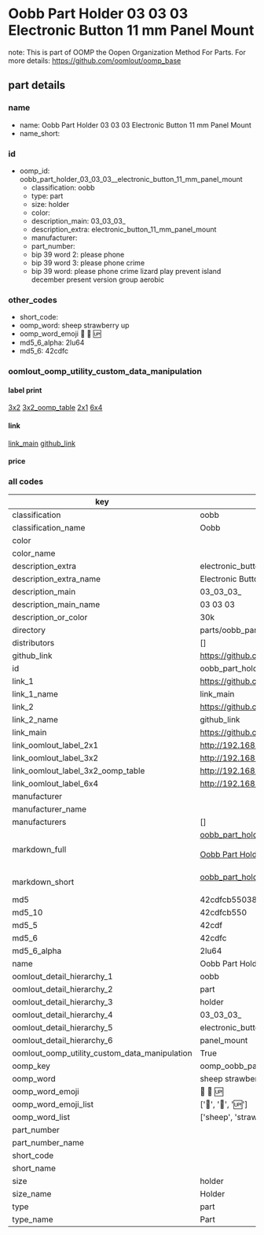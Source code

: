 # Oobb Part Holder 03 03 03  Electronic Button 11 mm Panel Mount  

note: This is part of OOMP the Oopen Organization Method For Parts. For more details: https://github.com/oomlout/oomp_base

##  part details





### name
* name: Oobb Part Holder 03 03 03  Electronic Button 11 mm Panel Mount
* name_short: 
### id
* oomp_id: oobb_part_holder_03_03_03__electronic_button_11_mm_panel_mount
  * classification: oobb
  * type: part
  * size: holder
  * color: 
  * description_main: 03_03_03_
  * description_extra: electronic_button_11_mm_panel_mount
  * manufacturer: 
  * part_number: 
  * bip 39 word 2: please phone
  * bip 39 word 3: please phone crime
  * bip 39 word: please phone crime lizard play prevent island december present version group aerobic

### other_codes
* short_code: 
* oomp_word: sheep strawberry up
* oomp_word_emoji :sheep: :strawberry: :up:
* md5_6_alpha: 2lu64
* md5_6: 42cdfc






### oomlout_oomp_utility_custom_data_manipulation
#### label print
[3x2](http://192.168.1.245:1112/?label=oomp%202lu64)
[3x2_oomp_table](http://192.168.1.107:1112/?label=oomp%202lu64)
[2x1](http://192.168.1.242:1112/?label=oomp%202lu64)
[6x4](http://192.168.1.55:1112/?label=oomp%202lu64)    

#### link

[link_main](https://github.com/oomlout/oomlout_oomp_current_version_messy/tree/main/parts/oobb_part_holder_03_03_03__electronic_button_11_mm_panel_mount) [github_link](https://github.com/oomlout/oomlout_oomp_part_src/tree/main/parts/oobb_part_holder_03_03_03__electronic_button_11_mm_panel_mount)                             

#### price







### all codes 
| key | value |  
| --- | --- |  
| classification | oobb |  
| classification_name | Oobb |  
| color |  |  
| color_name |  |  
| description_extra | electronic_button_11_mm_panel_mount |  
| description_extra_name | Electronic Button 11 mm Panel Mount |  
| description_main | 03_03_03_ |  
| description_main_name | 03 03 03  |  
| description_or_color | 30k |  
| directory | parts/oobb_part_holder_03_03_03__electronic_button_11_mm_panel_mount |  
| distributors | [] |  
| github_link | https://github.com/oomlout/oomlout_oomp_part_src/tree/main/parts/oobb_part_holder_03_03_03__electronic_button_11_mm_panel_mount |  
| id | oobb_part_holder_03_03_03__electronic_button_11_mm_panel_mount |  
| link_1 | https://github.com/oomlout/oomlout_oomp_current_version_messy/tree/main/parts/oobb_part_holder_03_03_03__electronic_button_11_mm_panel_mount |  
| link_1_name | link_main |  
| link_2 | https://github.com/oomlout/oomlout_oomp_part_src/tree/main/parts/oobb_part_holder_03_03_03__electronic_button_11_mm_panel_mount |  
| link_2_name | github_link |  
| link_main | https://github.com/oomlout/oomlout_oomp_current_version_messy/tree/main/parts/oobb_part_holder_03_03_03__electronic_button_11_mm_panel_mount |  
| link_oomlout_label_2x1 | http://192.168.1.242:1112/?label=oomp%202lu64 |  
| link_oomlout_label_3x2 | http://192.168.1.245:1112/?label=oomp%202lu64 |  
| link_oomlout_label_3x2_oomp_table | http://192.168.1.107:1112/?label=oomp%202lu64 |  
| link_oomlout_label_6x4 | http://192.168.1.55:1112/?label=oomp%202lu64 |  
| manufacturer |  |  
| manufacturer_name |  |  
| manufacturers | [] |  
| markdown_full | [oobb_part_holder_03_03_03__electronic_button_11_mm_panel_mount](https://github.com/oomlout/oomlout_oomp_current_version_messy/tree/main/parts/oobb_part_holder_03_03_03__electronic_button_11_mm_panel_mount)<br>[](https://github.com/oomlout/oomlout_oomp_current_version_messy/tree/main/parts/oobb_part_holder_03_03_03__electronic_button_11_mm_panel_mount)<br>[Oobb Part Holder 03 03 03  Electronic Button 11 Mm Panel Mount](https://github.com/oomlout/oomlout_oomp_current_version_messy/tree/main/parts/oobb_part_holder_03_03_03__electronic_button_11_mm_panel_mount)<br><br> |  
| markdown_short | [oobb_part_holder_03_03_03__electronic_button_11_mm_panel_mount](https://github.com/oomlout/oomlout_oomp_current_version_messy/tree/main/parts/oobb_part_holder_03_03_03__electronic_button_11_mm_panel_mount)<br><br> |  
| md5 | 42cdfcb55038aecea953282c6728e533 |  
| md5_10 | 42cdfcb550 |  
| md5_5 | 42cdf |  
| md5_6 | 42cdfc |  
| md5_6_alpha | 2lu64 |  
| name | Oobb Part Holder 03 03 03  Electronic Button 11 mm Panel Mount |  
| oomlout_detail_hierarchy_1 | oobb |  
| oomlout_detail_hierarchy_2 | part |  
| oomlout_detail_hierarchy_3 | holder |  
| oomlout_detail_hierarchy_4 | 03_03_03_ |  
| oomlout_detail_hierarchy_5 | electronic_button_11_mm |  
| oomlout_detail_hierarchy_6 | panel_mount |  
| oomlout_oomp_utility_custom_data_manipulation | True |  
| oomp_key | oomp_oobb_part_holder_03_03_03__electronic_button_11_mm_panel_mount |  
| oomp_word | sheep strawberry up |  
| oomp_word_emoji | :sheep: :strawberry: :up: |  
| oomp_word_emoji_list | [':sheep:', ':strawberry:', ':up:'] |  
| oomp_word_list | ['sheep', 'strawberry', 'up'] |  
| part_number |  |  
| part_number_name |  |  
| short_code |  |  
| short_name |  |  
| size | holder |  
| size_name | Holder |  
| type | part |  
| type_name | Part |  
